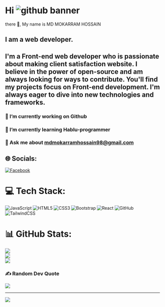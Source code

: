 # Hi ![github banner](https://github.com/user-attachments/assets/67f1ac0c-7b52-4960-ba26-1423992cb5a8)
there 👋, My name is MD MOKARRAM HOSSAIN
## I am a web developer.


## I'm a Front-end web developer who is passionate about making client satisfaction website. I believe in the power of open-source and am always looking for ways to contribute. You'll find my projects focus on Front-end development. I'm always eager to dive into new technologies and frameworks.


### 🔭 I’m currently working on Github 
### 🌱 I’m currently learning Hablu-programmer 
### 💬 Ask me about mdmokarramhossain98@gmail.com 



## 🌐 Socials:
[![Facebook](https://img.shields.io/badge/Facebook-%231877F2.svg?logo=Facebook&logoColor=white)](https://facebook.com/www.facebook.com/mdmokarram.hossain.58) 

# 💻 Tech Stack:
![JavaScript](https://img.shields.io/badge/javascript-%23323330.svg?style=for-the-badge&logo=javascript&logoColor=%23F7DF1E) ![HTML5](https://img.shields.io/badge/html5-%23E34F26.svg?style=for-the-badge&logo=html5&logoColor=white) ![CSS3](https://img.shields.io/badge/css3-%231572B6.svg?style=for-the-badge&logo=css3&logoColor=white) ![Bootstrap](https://img.shields.io/badge/bootstrap-%238511FA.svg?style=for-the-badge&logo=bootstrap&logoColor=white) ![React](https://img.shields.io/badge/react-%2320232a.svg?style=for-the-badge&logo=react&logoColor=%2361DAFB) ![GitHub](https://img.shields.io/badge/github-%23121011.svg?style=for-the-badge&logo=github&logoColor=white) ![TailwindCSS](https://img.shields.io/badge/tailwindcss-%2338B2AC.svg?style=for-the-badge&logo=tailwind-css&logoColor=white)
# 📊 GitHub Stats:
![](https://github-readme-stats.vercel.app/api?username=mokarram280&theme=radical&hide_border=false&include_all_commits=true&count_private=true)<br/>
![](https://github-readme-streak-stats.herokuapp.com/?user=mokarram280&theme=radical&hide_border=false)<br/>
![](https://github-readme-stats.vercel.app/api/top-langs/?username=mokarram280&theme=radical&hide_border=false&include_all_commits=true&count_private=true&layout=compact)

### ✍️ Random Dev Quote
![](https://quotes-github-readme.vercel.app/api?type=horizontal&theme=radical)

---
[![](https://visitcount.itsvg.in/api?id=mokarram280&icon=0&color=0)](https://visitcount.itsvg.in)

<!-- Proudly created with GPRM ( https://gprm.itsvg.in ) --> 


